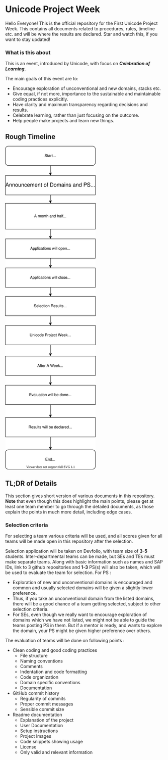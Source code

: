 # Unicode Project Week

Hello Everyone! This is the official repository for the First Unicode Project Week. This contains all documents related to procedures, rules, timeline etc. and will be where the results are declared. Star and watch this, if you want to stay updated!

### What is this about

This is an event, introduced by Unicode, with focus on **_Celebration of Learning_**.

The main goals of this event are to:

- Encourage exploration of unconventional and new domains, stacks etc.
- Give equal, if not more, importance to the sustainable and maintainable coding practices explicitly.
- Have clarity and maximum transparency regarding decisions and results.
- Celebrate learning, rather than just focusing on the outcome.
- Help people make projects and learn new things.

## Rough Timeline

![rough timeline of Unicode project week](./rough_timeline.drawio.svg)

## TL;DR of Details

This section gives short version of various documents in this repository. **Note** that even though this does highlight the main points, please get at least one team member to go through the detailed documents, as those explain the points in much more detail, including edge cases.

### Selection criteria

For selecting a team various criteria will be used, and all scores given for all teams will be made open in this repository after the selection.

Selection application will be taken on Devfolio, with team size of **3-5** students. Inter-departmental teams can be made, but SEs and TEs must make separate teams. Along with basic information such as names and SAP IDs, link to 3 github repositories and **1-3** PS(s) will also be taken, which will be used to evaluate the team for selection.
For PS :

- Exploration of new and unconventional domains is encouraged and common and usually selected domains will be given a slightly lower preference.
- Thus, if you take an unconventional domain from the listed domains, there will be a good chance of a team getting selected, subject to other selection criteria.
- For SEs, even though we really want to encourage exploration of domains which we have not listed, we might not be able to guide the teams posting PS in them. But if a mentor is ready, and wants to explore the domain, your PS might be given higher preference over others.

The evaluation of teams will be done on following points :

- Clean coding and good coding practices
  - File structure
  - Naming conventions
  - Comments
  - Indentation and code formatting
  - Code organization
  - Domain specific conventions
  - Documentation
- GitHub commit history
  - Regularity of commits
  - Proper commit messages
  - Sensible commit size
- Readme documentation
  - Explanation of the project
  - User Documentation
  - Setup instructions
  - Project Images
  - Code snippets showing usage
  - License
  - Only valid and relevant information
